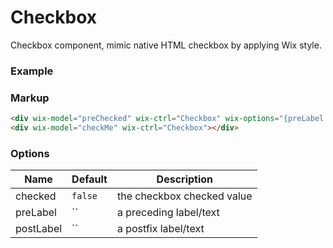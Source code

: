 # Checkbox

Checkbox component, mimic native HTML checkbox by applying Wix style.

### Example

<div wix-model="preChecked" wix-ctrl="Checkbox" wix-options="{preLabel:'Check me...', checked:true}"></div>
<div wix-model="checkMe" wix-ctrl="Checkbox"></div>

### Markup
```html
<div wix-model="preChecked" wix-ctrl="Checkbox" wix-options="{preLabel:'Check me...', checked:true}"></div>
<div wix-model="checkMe" wix-ctrl="Checkbox"></div>
```

### Options

Name         | Default | Description
-------------|---------|------------
checked      | `false` | the checkbox checked value
preLabel     | ``      | a preceding label/text
postLabel    | ``      | a postfix label/text